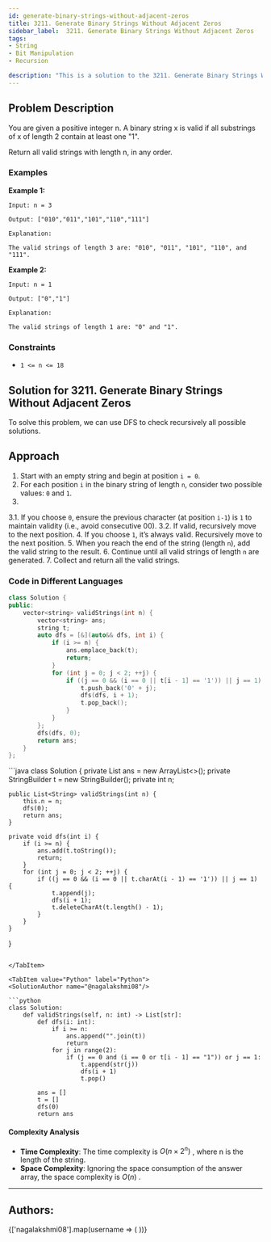 ```yaml
---
id: generate-binary-strings-without-adjacent-zeros
title: 3211. Generate Binary Strings Without Adjacent Zeros
sidebar_label:  3211. Generate Binary Strings Without Adjacent Zeros
tags:
- String
- Bit Manipulation
- Recursion

description: "This is a solution to the 3211. Generate Binary Strings Without Adjacent Zeros."
---
```


## Problem Description
You are given a positive integer n.
A binary string x is valid if all 
substrings
 of x of length 2 contain at least one "1".

Return all valid strings with length n, in any order.
 ### Examples
**Example 1:**
```
Input: n = 3

Output: ["010","011","101","110","111"]

Explanation:

The valid strings of length 3 are: "010", "011", "101", "110", and "111".
```

**Example 2:**
```
Input: n = 1

Output: ["0","1"]

Explanation:

The valid strings of length 1 are: "0" and "1".
```

### Constraints
- `1 <= n <= 18`
## Solution for 3211. Generate Binary Strings Without Adjacent Zeros

To solve this problem, we can use DFS to check recursively all possible solutions.

## Approach

1. Start with an empty string and begin at position `i = 0`.
2. For each position `i` in the binary string of length `n`, consider two possible values: `0` and `1`.
3. 
3.1. If you choose `0`, ensure the previous character (at position `i-1`) is `1` to maintain validity (i.e., avoid consecutive 00).
3.2. If valid, recursively move to the next position.
4. If you choose `1`, it’s always valid. Recursively move to the next position.
5. When you reach the end of the string (length `n`), add the valid string to the result.
6. Continue until all valid strings of length `n` are generated.
7. Collect and return all the valid strings.

### Code in Different Languages

<Tabs>
<TabItem value="C++" label="C++" default>
<SolutionAuthor name="@nagalakshmi08"/>

```cpp
class Solution {
public:
    vector<string> validStrings(int n) {
        vector<string> ans;
        string t;
        auto dfs = [&](auto&& dfs, int i) {
            if (i >= n) {
                ans.emplace_back(t);
                return;
            }
            for (int j = 0; j < 2; ++j) {
                if ((j == 0 && (i == 0 || t[i - 1] == '1')) || j == 1) {
                    t.push_back('0' + j);
                    dfs(dfs, i + 1);
                    t.pop_back();
                }
            }
        };
        dfs(dfs, 0);
        return ans;
    }
};
```
</TabItem>
<TabItem value="Java" label="Java">
<SolutionAuthor name="@nagalakshmi08"/>
```java
class Solution {
    private List<String> ans = new ArrayList<>();
    private StringBuilder t = new StringBuilder();
    private int n;

    public List<String> validStrings(int n) {
        this.n = n;
        dfs(0);
        return ans;
    }

    private void dfs(int i) {
        if (i >= n) {
            ans.add(t.toString());
            return;
        }
        for (int j = 0; j < 2; ++j) {
            if ((j == 0 && (i == 0 || t.charAt(i - 1) == '1')) || j == 1) {
                t.append(j);
                dfs(i + 1);
                t.deleteCharAt(t.length() - 1);
            }
        }
    }
}
```

</TabItem>

<TabItem value="Python" label="Python">
<SolutionAuthor name="@nagalakshmi08"/>

```python
class Solution:
    def validStrings(self, n: int) -> List[str]:
        def dfs(i: int):
            if i >= n:
                ans.append("".join(t))
                return
            for j in range(2):
                if (j == 0 and (i == 0 or t[i - 1] == "1")) or j == 1:
                    t.append(str(j))
                    dfs(i + 1)
                    t.pop()

        ans = []
        t = []
        dfs(0)
        return ans
```

</TabItem>
</Tabs>

#### Complexity Analysis

- **Time Complexity**: The time complexity is $O(n \times 2^n)$ , where n is the length of the string.
- **Space Complexity**: Ignoring the space consumption of the answer array, the space complexity is $O(n)$ .

---

<h2>Authors:</h2>

<div style={{display: 'flex', flexWrap: 'wrap', justifyContent: 'space-between', gap: '10px'}}>
{['nagalakshmi08'].map(username => (
 <Author key={username} username={username} />
))}
</div>
